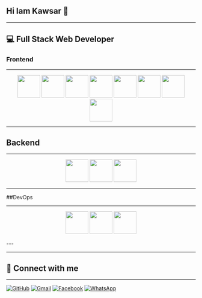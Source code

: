 ## Hi Iam Kawsar 👋

---

## 💻 Full Stack Web Developer

### Frontend

---
<p align="center">
 <img src="https://cdn.jsdelivr.net/gh/devicons/devicon/icons/html5/html5-original.svg" width="60" height="60" />
  <img src="https://cdn.jsdelivr.net/gh/devicons/devicon/icons/css3/css3-original.svg" width="60" height="60" />
 <img src="https://cdn.jsdelivr.net/gh/devicons/devicon@latest/icons/bootstrap/bootstrap-original-wordmark.svg"  width="60" height="60" />
   <img src="https://cdn.jsdelivr.net/gh/devicons/devicon@latest/icons/tailwindcss/tailwindcss-original.svg" width="60" height="60"/>
     <img src="https://cdn.jsdelivr.net/gh/devicons/devicon@latest/icons/javascript/javascript-original.svg" width="60" height="60" />    
  <img src="https://cdn.jsdelivr.net/gh/devicons/devicon@latest/icons/react/react-original-wordmark.svg" width="60" height="60"/>
  <img src="https://cdn.jsdelivr.net/gh/devicons/devicon@latest/icons/reactbootstrap/reactbootstrap-original.svg" width="60" height="60" />
         <img src="https://cdn.jsdelivr.net/gh/devicons/devicon@latest/icons/nextjs/nextjs-original.svg" width="60" height="60" />
</p>


---


## Backend

---


<p align="center">
   <img src="https://cdn.jsdelivr.net/gh/devicons/devicon@latest/icons/nodejs/nodejs-original-wordmark.svg"  width="60" height="60"/>
            <img src="https://cdn.jsdelivr.net/gh/devicons/devicon@latest/icons/express/express-original.svg" width="60" height="60" />
       <img src="https://cdn.jsdelivr.net/gh/devicons/devicon@latest/icons/mongodb/mongodb-original-wordmark.svg" width="60" height="60" />

</p>


---

##DevOps

---

<p align="center">
            <img src="https://cdn.jsdelivr.net/gh/devicons/devicon@latest/icons/github/github-original-wordmark.svg" width="60" height="60" />
            <img src="https://cdn.jsdelivr.net/gh/devicons/devicon@latest/icons/vercel/vercel-original-wordmark.svg"  width="60" height="60"/>      
            <img src="https://cdn.jsdelivr.net/gh/devicons/devicon@latest/icons/netlify/netlify-original-wordmark.svg" width="60" height="60"/>

 
</p>
---



<p align="center">

</p>

---

## 🔗 Connect with me

---


<p align="center">

[![GitHub](https://img.shields.io/badge/GitHub-100000?style=for-the-badge&logo=github)](https://github.com/kawsar9990)
[![Gmail](https://img.shields.io/badge/Gmail-D14836?style=for-the-badge&logo=gmail&logoColor=white)](mailto:mdkawsar13500@gmail.com)
 [![Facebook](https://img.shields.io/badge/Facebook-1877F2?style=for-the-badge&logo=facebook)](https://www.facebook.com/profile.php?id=61576560495361)
  [![WhatsApp](https://img.shields.io/badge/WhatsApp-25D366?style=for-the-badge&logo=whatsapp&logoColor=white)](https://wa.me/8801602084187)
</p>

